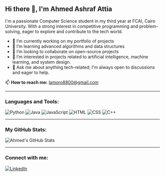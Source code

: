 ## Hi there 👋, I'm Ahmed Ashraf Attia

I'm a passionate Computer Science student in my third year at FCAI, Cairo University. With a strong interest in competitive programming and problem-solving, eager to explore and contribute to the tech world.

- 🔭 I’m currently working on my portfolio of projects
- 🌱 I’m learning advanced algorithms and data structures
- 👯 I’m looking to collaborate on open-source projects
- 🤖 I’m interested in projects related to artificial intelligence, machine learning, and system design.
- 💬 Ask me about anything tech-related; I'm always open to discussions and eager to help.

📫 **How to reach me:** lamoro8800@gmail.com

---

### Languages and Tools:
![Python](https://img.shields.io/badge/-Python-3776AB?style=flat&logo=Python&logoColor=white)
![Java](https://img.shields.io/badge/-Java-007396?style=flat&logo=Java&logoColor=white)
![JavaScript](https://img.shields.io/badge/-JavaScript-F7DF1E?style=flat&logo=JavaScript&logoColor=black)
![HTML](https://img.shields.io/badge/-HTML5-E34F26?style=flat&logo=HTML5&logoColor=white)
![CSS](https://img.shields.io/badge/-CSS3-1572B6?style=flat&logo=CSS3&logoColor=white)
![C++](https://img.shields.io/badge/-C++-00599C?style=flat&logo=C%2B%2B&logoColor=white)

---

### My GitHub Stats:
![Ahmed's GitHub Stats](https://github-readme-stats.vercel.app/api?username=YourGitHubUsername&show_icons=true&theme=radical)

---

### Connect with me:
[![LinkedIn](https://img.shields.io/badge/-LinkedIn-0A66C2?style=flat&logo=LinkedIn&logoColor=white)](https://www.linkedin.com/in/lamoro74/)
